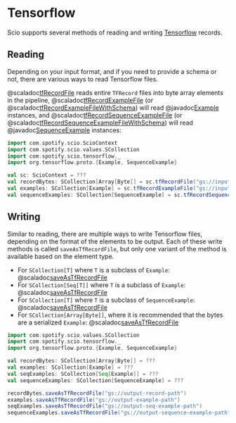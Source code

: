 # Tensorflow

Scio supports several methods of reading and writing [Tensorflow](https://www.tensorflow.org/) records.

## Reading

Depending on your input format, and if you need to provide a schema or not, there are various ways to read Tensorflow files.

@scaladoc[tfRecordFile](com.spotify.scio.tensorflow.syntax.ScioContextOps#tfRecordFile(path:String,compression:org.apache.beam.sdk.io.Compression):com.spotify.scio.values.SCollection[Array[Byte]]) reads entire `TFRecord` files into byte array elements in the pipeline, @scaladoc[tfRecordExampleFile](com.spotify.scio.tensorflow.syntax.ScioContextOps#tfRecordExampleFile(path:String,compression:org.apache.beam.sdk.io.Compression):com.spotify.scio.values.SCollection[]) (or @scaladoc[tfRecordExampleFileWithSchema](com.spotify.scio.tensorflow.syntax.ScioContextOps#tfRecordExampleFileWithSchema(path:String,schemaFilename:String,compression:org.apache.beam.sdk.io.Compression):(com.spotify.scio.values.SCollection[org.tensorflow.proto.Example],com.spotify.scio.values.DistCache[org.tensorflow.metadata.v0.Schema]))) will read @javadoc[Example](org.tensorflow.proto.Example) instances, and @scaladoc[tfRecordSequenceExampleFile](com.spotify.scio.tensorflow.syntax.ScioContextOps#tfRecordSequenceExampleFile(path:String,compression:org.apache.beam.sdk.io.Compression):com.spotify.scio.values.SCollection[org.tensorflow.proto.SequenceExample]) (or @scaladoc[tfRecordSequenceExampleFileWithSchema](com.spotify.scio.tensorflow.syntax.ScioContextOps#tfRecordSequenceExampleFileWithSchema(path:String,schemaFilename:String,compression:org.apache.beam.sdk.io.Compression):(com.spotify.scio.values.SCollection[org.tensorflow.proto.SequenceExample],com.spotify.scio.values.DistCache[org.tensorflow.metadata.v0.Schema]))) will read @javadoc[SequenceExample](org.tensorflow.proto.SequenceExample) instances:

```scala mdoc:compile-only
import com.spotify.scio.ScioContext
import com.spotify.scio.values.SCollection
import com.spotify.scio.tensorflow._
import org.tensorflow.proto.{Example, SequenceExample}

val sc: ScioContext = ???
val recordBytes: SCollection[Array[Byte]] = sc.tfRecordFile("gs://input-record-path")
val examples: SCollection[Example] = sc.tfRecordExampleFile("gs://input-example-path")
val sequenceExamples: SCollection[SequenceExample] = sc.tfRecordSequenceExampleFile("gs://input-sequence-example-path")
```

## Writing

Similar to reading, there are multiple ways to write Tensorflow files, depending on the format of the elements to be output.
Each of these write methods is called `saveAsTfRecordFile`, but only one variant of the method is available based on the element type.

* For `SCollection[T]` where `T` is a subclass of `Example`: @scaladoc[saveAsTfRecordFile](com.spotify.scio.tensorflow.syntax.ExampleSCollectionOps#saveAsTfRecordFile(path:String,suffix:String,compression:org.apache.beam.sdk.io.Compression,numShards:Int,shardNameTemplate:String,tempDirectory:String,filenamePolicySupplier:com.spotify.scio.util.FilenamePolicySupplier):com.spotify.scio.io.ClosedTap[org.tensorflow.proto.Example])
* For `SCollection[Seq[T]]` where `T` is a subclass of `Example`: @scaladoc[saveAsTfRecordFile](com.spotify.scio.tensorflow.syntax.SeqExampleSCollectionOps#saveAsTfRecordFile(path:String,suffix:String,compression:org.apache.beam.sdk.io.Compression,numShards:Int,shardNameTemplate:String,tempDirectory:String,filenamePolicySupplier:com.spotify.scio.util.FilenamePolicySupplier):com.spotify.scio.io.ClosedTap[org.tensorflow.proto.Example])
* For `SCollection[T]` where `T` is a subclass of `SequenceExample`: @scaladoc[saveAsTfRecordFile](com.spotify.scio.tensorflow.syntax.SequenceExampleSCollectionOps#saveAsTfRecordFile(path:String,suffix:String,compression:org.apache.beam.sdk.io.Compression,numShards:Int,shardNameTemplate:String,tempDirectory:String,filenamePolicySupplier:com.spotify.scio.util.FilenamePolicySupplier):com.spotify.scio.io.ClosedTap[org.tensorflow.proto.SequenceExample])
* For `SCollection[Array[Byte]]`, where it is recommended that the bytes are a serialized `Example`:
@scaladoc[saveAsTfRecordFile](com.spotify.scio.tensorflow.syntax.TFRecordSCollectionOps#saveAsTfRecordFile(path:String,suffix:String,compression:org.apache.beam.sdk.io.Compression,numShards:Int,shardNameTemplate:String,tempDirectory:String,filenamePolicySupplier:com.spotify.scio.util.FilenamePolicySupplier)(implicitev:T%3C:%3CArray[Byte]):com.spotify.scio.io.ClosedTap[Array[Byte]])

```scala mdoc:compile-only
import com.spotify.scio.values.SCollection
import com.spotify.scio.tensorflow._
import org.tensorflow.proto.{Example, SequenceExample}

val recordBytes: SCollection[Array[Byte]] = ???
val examples: SCollection[Example] = ???
val seqExamples: SCollection[Seq[Example]] = ???
val sequenceExamples: SCollection[SequenceExample] = ???

recordBytes.saveAsTfRecordFile("gs://output-record-path")
examples.saveAsTfRecordFile("gs://output-example-path")
seqExamples.saveAsTfRecordFile("gs://output-seq-example-path")
sequenceExamples.saveAsTfRecordFile("gs://output-sequence-example-path")
```
